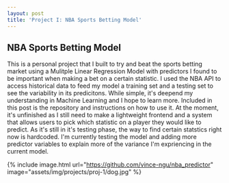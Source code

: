```yaml
---
layout: post
title: 'Project I: NBA Sports Betting Model'
---
```

## NBA Sports Betting Model

This is a personal project that I built to try and beat the sports betting market using a Mulitple Linear Regression Model with predictors I found to be important when making a bet on a certain statistic. I used the NBA API to access historical data to feed my model a training set and a testing set to see the variability in its predicitons. While simple, it's deepend my understanding in Machine Learning and I hope to learn more. Included in this post is the repository and instructions on how to use it. At the moment, it's unfinished as I still need to make a lightweight frontend and a system that allows users to pick which statistic on a player they would like to predict. As it's still in it's testing phase, the way to find certain statstics right now is hardcoded. I'm currently testing the model and adding more predictor variables to explain more of the variance I'm expriencing in the current model.

{% include image.html url="https://github.com/vince-ngu/nba_predictor" image="assets/img/projects/proj-1/dog.jpg" %}
